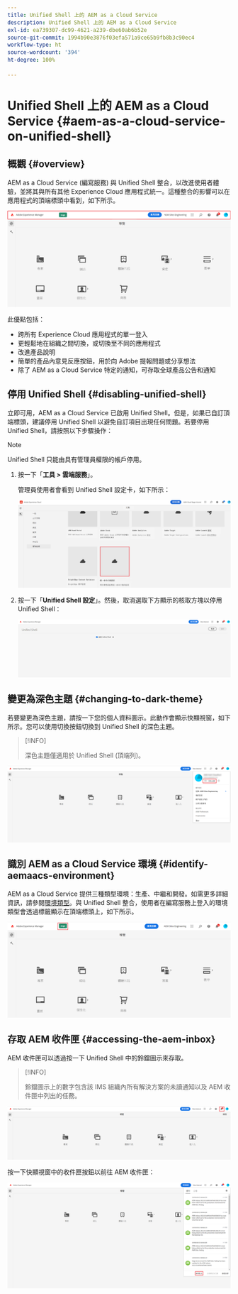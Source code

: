 ```yaml
---
title: Unified Shell 上的 AEM as a Cloud Service
description: Unified Shell 上的 AEM as a Cloud Service
exl-id: ea739307-dc99-4621-a239-dbe60ab6b52e
source-git-commit: 1994b90e3876f03efa571a9ce65b9fb8b3c90ec4
workflow-type: ht
source-wordcount: '394'
ht-degree: 100%

---
```


# Unified Shell 上的 AEM as a Cloud Service {#aem-as-a-cloud-service-on-unified-shell}

## 概觀 {#overview}

AEM as a Cloud Service (編寫服務) 與 Unified Shell 整合，以改進使用者體驗，並將其與所有其他 Experience Cloud 應用程式統一。這種整合的影響可以在應用程式的頂端標頭中看到，如下所示。

![影像](/help/overview/assets/unifiedshell_header.png)

此優點包括：

* 跨所有 Experience Cloud 應用程式的單一登入
* 更輕鬆地在組織之間切換，或切換至不同的應用程式
* 改進產品說明
* 簡單的產品內意見反應按鈕，用於向 Adobe 提報問題或分享想法
* 除了 AEM as a Cloud Service 特定的通知，可存取全球產品公告和通知

## 停用 Unified Shell {#disabling-unified-shell}

立即可用，AEM as a Cloud Service 已啟用 Unified Shell。但是，如果已自訂頂端標頭，建議停用 Unified Shell 以避免自訂項目出現任何問題。若要停用 Unified Shell，請按照以下步驟操作：

>[!NOTE]
>Unified Shell 只能由具有管理員權限的帳戶停用。

1. 按一下「**工具 > 雲端服務**」。

   管理員使用者會看到 Unified Shell 設定卡，如下所示：

   ![影像](/help/overview/assets/unifiedshell2.png)

1. 按一下「**Unified Shell 設定**」。然後，取消選取下方顯示的核取方塊以停用 Unified Shell：

   ![影像](/help/overview/assets/unifiedshell3.png)

## 變更為深色主題 {#changing-to-dark-theme}

若要變更為深色主題，請按一下您的個人資料圖示。此動作會顯示快顯視窗，如下所示。您可以使用切換按鈕切換到 Unified Shell 的深色主題。

>[!INFO]
>
>深色主題僅適用於 Unified Shell (頂端列)。

![影像](/help/overview/assets/unifiedshell4.png)

## 識別 AEM as a Cloud Service 環境 {#identify-aemaacs-environment}

AEM as a Cloud Service 提供三種類型環境：生產、中繼和開發。如需更多詳細資訊，請參閱[環境類型](https://experienceleague.adobe.com/docs/experience-manager-cloud-service/content/implementing/using-cloud-manager/manage-environments.html?lang=zh-Hant)。與 Unified Shell 整合，使用者在編寫服務上登入的環境類型會透過標籤顯示在頂端標頭上，如下所示。

![影像](/help/overview/assets/unifiedshell_header_label.png)

## 存取 AEM 收件匣 {#accessing-the-aem-inbox}

AEM 收件匣可以透過按一下 Unified Shell 中的鈴鐺圖示來存取。

>[!INFO]
>
> 鈴鐺圖示上的數字包含該 IMS 組織內所有解決方案的未讀通知以及 AEM 收件匣中列出的任務。

![影像](/help/overview/assets/unifiedshell5.png)

按一下快顯視窗中的收件匣按鈕以前往 AEM 收件匣：

![影像](/help/overview/assets/unifiedshell6.png)

